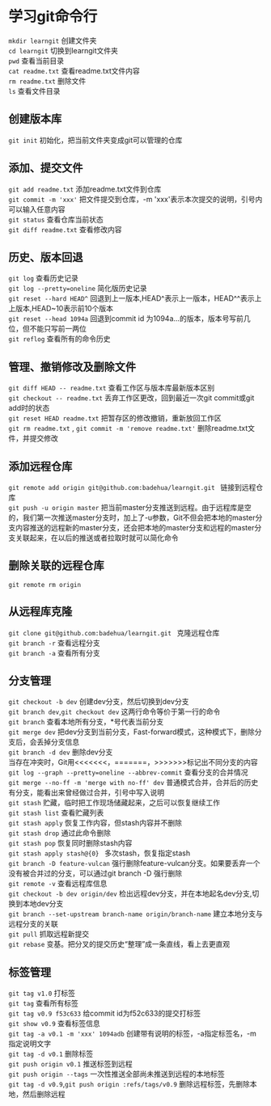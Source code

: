 # 学习git命令行
`mkdir learngit`    创建文件夹<br>
`cd learngit`    切换到learngit文件夹<br>
`pwd`    查看当前目录<br>
`cat readme.txt`    查看readme.txt文件内容<br>
`rm readme.txt`    删除文件<br>
`ls` 查看文件目录<br>
## 创建版本库
`git init`    初始化，把当前文件夹变成git可以管理的仓库<br>
## 添加、提交文件
`git add readme.txt`    添加readme.txt文件到仓库<br>
`git commit -m 'xxx'`    把文件提交到仓库，-m 'xxx'表示本次提交的说明，引号内可以输入任意内容<br>
`git status`    查看仓库当前状态<br>
`git diff readme.txt`    查看修改内容<br>
## 历史、版本回退
`git log`    查看历史记录<br>
`git log --pretty=oneline`    简化版历史记录<br>
`git reset --hard HEAD^`    回退到上一版本,HEAD^表示上一版本，HEAD^^表示上上版本,HEAD~10表示前10个版本<br>
`git reset --head 1094a`    回退到commit id 为1094a...的版本，版本号写前几位，但不能只写前一两位<br>
`git reflog`   查看所有的命令历史<br>
## 管理、撤销修改及删除文件
`git diff HEAD -- readme.txt`   查看工作区与版本库最新版本区别<br>
`git checkout -- readme.txt`    丢弃工作区更改，回到最近一次git commit或git add时的状态<br>
`git reset HEAD readme.txt`    把暂存区的修改撤销，重新放回工作区<br>
`git rm readme.txt`  ,  `git commit -m 'remove readme.txt'`   删除readme.txt文件，并提交修改<br>
## 添加远程仓库
`git remote add origin git@github.com:badehua/learngit.git `    链接到远程仓库<br>
`git push -u origin master`    把当前master分支推送到远程。由于远程库是空的，我们第一次推送master分支时，加上了-u参数，Git不但会把本地的master分支内容推送的远程新的master分支，还会把本地的master分支和远程的master分支关联起来，在以后的推送或者拉取时就可以简化命令<br>
## 删除关联的远程仓库
`git remote rm origin`
## 从远程库克隆
`git clone git@github.com:badehua/learngit.git ` 克隆远程仓库<br>
`git branch -r` 查看远程分支<br>
`git branch -a` 查看所有分支<br>
## 分支管理
`git checkout -b dev` 创建dev分支，然后切换到dev分支<br>
`git branch dev`,`git checkout dev` 这两行命令等价于第一行的命令<br>
`git branch` 查看本地所有分支，*号代表当前分支<br>
`git merge dev` 把dev分支到当前分支，Fast-forward模式，这种模式下，删除分支后，会丢掉分支信息<br>
`git branch -d dev` 删除dev分支<br>
当存在冲突时，Git用<<<<<<<，=======，>>>>>>>标记出不同分支的内容
`git log --graph --pretty=oneline --abbrev-commit` 查看分支的合并情况<br>
`git merge --no-ff -m 'merge with no-ff' dev` 普通模式合并，合并后的历史有分支，能看出来曾经做过合并，引号中写入说明<br>
`git stash` 贮藏，临时把工作现场储藏起来，之后可以恢复继续工作<br>
`git stash list` 查看贮藏列表<br>
`git stash apply` 恢复工作内容，但stash内容并不删除<br>
`git stash drop` 通过此命令删除<br>
`git stash pop` 恢复同时删除stash内容<br>
`git stash apply stash@{0} ` 多次stash，恢复指定stash<br>
`git branch -D feature-vulcan` 强行删除feature-vulcan分支。如果要丢弃一个没有被合并过的分支，可以通过git branch -D <name>强行删除<br>
`git remote -v` 查看远程库信息<br>
`git checkout -b dev origin/dev` 检出远程dev分支，并在本地起名dev分支,切换到本地dev分支<br>
`git branch --set-upstream branch-name origin/branch-name` 建立本地分支与远程分支的关联<br>
`git pull` 抓取远程新提交<br>
`git rebase` 变基。把分叉的提交历史“整理”成一条直线，看上去更直观<br>
## 标签管理
`git tag v1.0` 打标签<br>
`git tag` 查看所有标签<br>
`git tag v0.9 f53c633` 给commit id为f52c633的提交打标签<br>
`git show v0.9` 查看标签信息<br>
`git tag -a v0.1 -m 'xxx' 1094adb` 创建带有说明的标签，-a指定标签名，-m指定说明文字<br>
`git tag -d v0.1` 删除标签<br>
`git push origin v0.1` 推送标签到远程<br>
`git push origin --tags` 一次性推送全部尚未推送到远程的本地标签<br>
`git tag -d v0.9`,`git push origin :refs/tags/v0.9` 删除远程标签，先删除本地，然后删除远程<br>